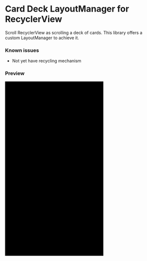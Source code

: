# Card Deck LayoutManager for RecyclerView

Scroll RecyclerView as scrolling a deck of cards. This library offers a custom LayoutManager to achieve it.


### Known issues

- Not yet have recycling mechanism

### Preview
![preview](/screens/anim_card.gif)
